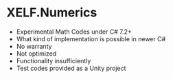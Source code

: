 # XELF.Numerics
* Experimental Math Codes under C# 7.2+
* What kind of implementation is possible in newer C#
* No warranty
* Not optimized
* Functionality insufficiently
* Test codes provided as a Unity project
